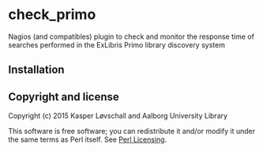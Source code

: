 # check_primo
Nagios (and compatibles) plugin to check and monitor the response time of searches performed in the ExLibris Primo library discovery system

## Installation

## Copyright and license

Copyright (c) 2015 Kasper Løvschall and Aalborg University Library

This software is free software; you can redistribute it and/or modify it under the same terms as Perl itself. See [Perl Licensing](http://dev.perl.org/licenses/).

